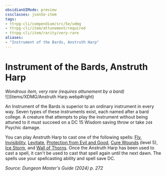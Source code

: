 ```yaml
---
obsidianUIMode: preview
cssclasses: json5e-item
tags:
- ttrpg-cli/compendium/src/5e/xdmg
- ttrpg-cli/item/attunement/required
- ttrpg-cli/item/rarity/very-rare
aliases: 
- "Instrument of the Bards, Anstruth Harp"
---
```

# Instrument of the Bards, Anstruth Harp
*Wondrous item, very rare (requires attunement by a bard)*  
![](items/XDMG/Anstruth Harp.webp#right)  


An Instrument of the Bards is superior to an ordinary instrument in every way. Seven types of these instruments exist, each named after a bard college. A creature that attempts to play the instrument without being attuned to it must succeed on a DC 15 Wisdom saving throw or take `2d4` Psychic damage.

You can play Anstruth Harp to cast one of the following spells: [Fly](fly-xphb.md), [Invisibility](invisibility-xphb.md), [Levitate](/3-Compendium/CLI/spells/levitate-xphb.md), [Protection from Evil and Good](/3-Compendium/CLI/spells/protection-from-evil-and-good-xphb.md), [Cure Wounds](cure-wounds-xphb.md) (level 5), [Ice Storm](ice-storm-xphb.md), and [Wall of Thorns](wall-of-thorns-xphb.md). Once the Anstruth Harp has been used to cast a spell, it can't be used to cast that spell again until the next dawn. The spells use your spellcasting ability and spell save DC.

*Source: Dungeon Master's Guide (2024) p. 272*